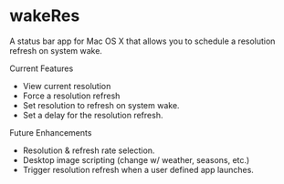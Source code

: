 wakeRes
=======

A status bar app for Mac OS X that allows you to schedule a resolution refresh on system wake.

Current Features
- View current resolution
- Force a resolution refresh
- Set resolution to refresh on system wake.
- Set a delay for the resolution refresh.

Future Enhancements
- Resolution & refresh rate selection.
- Desktop image scripting (change w/ weather, seasons, etc.)
- Trigger resolution refresh when a user defined app launches.
